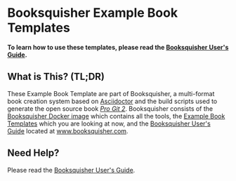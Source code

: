 # Booksquisher Example Book Templates

**To learn how to use these templates, please read the [Booksquisher User's Guide](https://www.booksquisher.com/).**

## What is This? (TL;DR)

These Example Book Template are part of Booksquisher, a multi-format book creation system based on [Asciidoctor](https://asciidoctor.org/) and the build scripts used to generate the open source book _[Pro Git 2](https://git-scm.com/book/en/v2)_. Booksquisher consists of the [Booksquisher Docker image](https://hub.docker.com/r/marmor/booksquisher) which contains all the tools, the [Example Book Templates](https://github.com/mmarmor/booksquisher-example-book-templates) which you are looking at now, and the [Booksquisher User's Guide](https://www.booksquisher.com/) located at www.booksquisher.com.

## Need Help?

Please read the [Booksquisher User's Guide](https://www.booksquisher.com/).